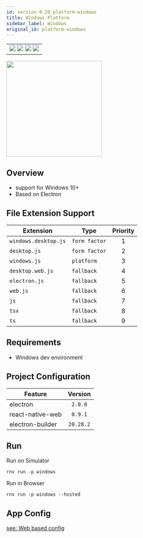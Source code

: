 ```yaml
---
id: version-0.28-platform-windows
title: Windows Platform
sidebar_label: Windows
original_id: platform-windows
---
```


<table>
  <tr>
  <td>
    <img src="https://img.shields.io/badge/Mac-n/a-lightgrey.svg" />
    <img src="https://img.shields.io/badge/Windows-yes-brightgreen.svg" />
    <img src="https://img.shields.io/badge/Linux-n/a-lightgrey.svg" />
    <img src="https://img.shields.io/badge/HostMode-yes-brightgreen.svg" />
  </td>
  </tr>
</table>

<img src="https://renative.org/img/rnv_windows.gif" height="250"/>


## Overview

-   support for Windows 10+
-   Based on Electron

## File Extension Support

| Extension | Type    | Priority  |
| --------- | --------- | :-------: |
| `windows.desktop.js` | `form factor` | 1 |
| `desktop.js` | `form factor` | 2 |
| `windows.js` | `platform` | 3 |
| `desktop.web.js` | `fallback` | 4 |
| `electron.js` | `fallback` | 5 |
| `web.js` | `fallback` | 6 |
| `js` | `fallback` | 7 |
| `tsx` | `fallback` | 8 |
| `ts` | `fallback` | 9 |

## Requirements

-   Windows dev environment

## Project Configuration

| Feature          |  Version  |
| ---------------- | :-------: |
| electron         |  `2.0.0`  |
| react-native-web |  `0.9.1`  |
| electron-builder | `20.28.2` |

## Run

Run on Simulator

```
rnv run -p windows
```

Run in Browser

```
rnv run -p windows --hosted
```

## App Config

[see: Web based config](api-config.md#web-props)
